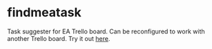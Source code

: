 # findmeatask
Task suggester for EA Trello board. Can be reconfigured to work with another Trello board. Try it out [here](http://jacobhilton.github.io/findmeatask).
